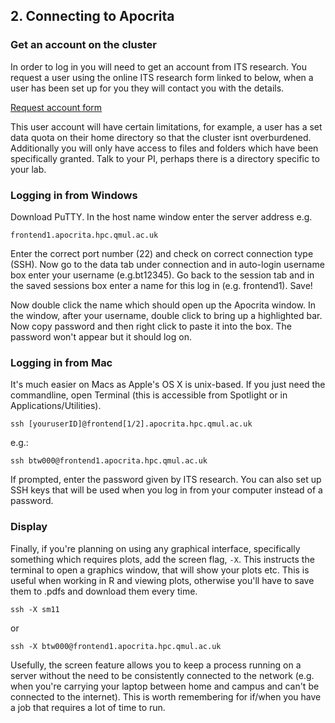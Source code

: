 ## 2. Connecting to Apocrita

### Get an account on the cluster

In order to log in you will need to get an account from ITS research. You request a user using the online ITS research form linked to below, when a user has been set up for you they will contact you with the details.

[Request account form](https://www.hpc.qmul.ac.uk/twiki/bin/view/HPC/RequestAccount)

This user account will have certain limitations, for example, a user has a set data quota on their home directory so that the cluster isnt overburdened. Additionally you will only have access to files and folders which have been specifically granted. Talk to your PI, perhaps there is a directory specific to your lab.

### Logging in from Windows 

Download PuTTY. In the host name window enter the server address e.g.  

```
frontend1.apocrita.hpc.qmul.ac.uk 
```

Enter the correct port number (22) and check on correct connection type (SSH). Now go to the data tab under connection and in auto-login username box enter your username (e.g.bt12345). Go back to the session tab and in the saved sessions box enter a name for this log in (e.g. frontend1). Save! 

Now double click the name which should open up the Apocrita window. In the window, after your username, double click to bring up a highlighted bar. Now copy password and then right click to paste it into the box. The password won't appear but it should log on.

### Logging in from Mac

It's much easier on Macs as Apple's OS X is unix-based.
If you just need the commandline, open Terminal (this is accessible from Spotlight or in Applications/Utilities).

```
ssh [youruserID]@frontend[1/2].apocrita.hpc.qmul.ac.uk
```

e.g.: 

```
ssh btw000@frontend1.apocrita.hpc.qmul.ac.uk
```


If prompted, enter the password given by ITS research. You can also set up SSH keys that will be used when you log in from your computer instead of a password.

### Display

Finally, if you're planning on using any graphical interface, specifically something which requires plots, add the screen flag, `-X`. This instructs the terminal to open a graphics window, that will show your plots etc. This is useful when working in R and viewing plots, otherwise you'll have to save them to .pdfs and download them every time.

```
ssh -X sm11
```

or

```
ssh -X btw000@frontend1.apocrita.hpc.qmul.ac.uk
```

Usefully, the screen feature allows you to keep a process running on a server without the need to be consistently connected to the network (e.g. when you're carrying your laptop between home and campus and can't be connected to the internet). This is worth remembering for if/when you have a job that requires a lot of time to run.
    
